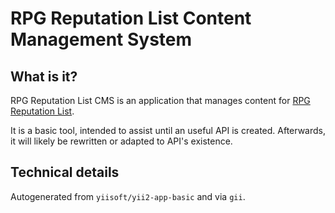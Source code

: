 # RPG Reputation List Content Management System

## What is it?

RPG Reputation List CMS is an application that manages content for [RPG Reputation List](/mikron-ia/rpg-reputation-list).

It is a basic tool, intended to assist until an useful API is created. Afterwards, it will likely be rewritten or adapted to API's existence.

## Technical details

Autogenerated from `yiisoft/yii2-app-basic` and via `gii`.